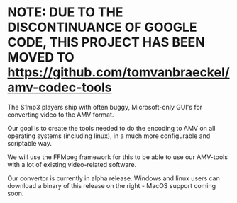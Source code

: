# NOTE: DUE TO THE DISCONTINUANCE OF GOOGLE CODE, THIS PROJECT HAS BEEN MOVED TO https://github.com/tomvanbraeckel/amv-codec-tools #

The S1mp3 players ship with often buggy, Microsoft-only GUI's for converting video to the AMV format.

Our goal is to create the tools needed to do the encoding to AMV on all operating systems (including linux), in a much more configurable and scriptable way.

We will use the FFMpeg framework for this to be able to use our AMV-tools with a lot of existing video-related software.

Our convertor is currently in alpha release. Windows and linux users can download a binary of this release on the right - MacOS support coming soon.